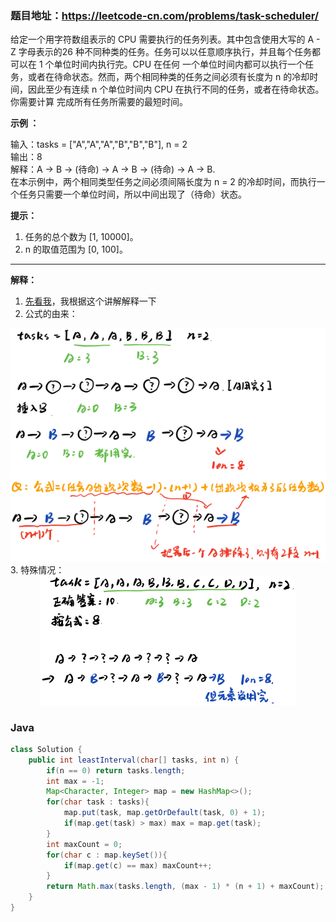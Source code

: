 ### 题目地址：https://leetcode-cn.com/problems/task-scheduler/

给定一个用字符数组表示的 CPU 需要执行的任务列表。其中包含使用大写的 A - Z 字母表示的26 种不同种类的任务。任务可以以任意顺序执行，并且每个任务都可以在 1 个单位时间内执行完。CPU 在任何
一个单位时间内都可以执行一个任务，或者在待命状态。然而，两个相同种类的任务之间必须有长度为 n 的冷却时间，因此至少有连续 n 个单位时间内 CPU 在执行不同的任务，或者在待命状态。你需要计算
完成所有任务所需要的最短时间。

**示例 ：**

输入：tasks = ["A","A","A","B","B","B"], n = 2 <br>
输出：8 <br>
解释：A -> B -> (待命) -> A -> B -> (待命) -> A -> B. <br>
在本示例中，两个相同类型任务之间必须间隔长度为 n = 2 的冷却时间，而执行一个任务只需要一个单位时间，所以中间出现了（待命）状态。 


**提示：**

1. 任务的总个数为 [1, 10000]。
2. n 的取值范围为 [0, 100]。

---

**解释：**

1. [先看我](https://leetcode-cn.com/problems/task-scheduler/solution/python-xiang-jie-by-jalan/)，我根据这个讲解解释一下
2. 公式的由来：<br>
<div align=center>
<img src="1596167188269178.jpg" />
</div>
3. 特殊情况：<br>
<div align=center>
  <img src="1596170655046395.jpg" /> 
</div>

### Java
``` java
class Solution {
    public int leastInterval(char[] tasks, int n) {
        if(n == 0) return tasks.length;
        int max = -1;
        Map<Character, Integer> map = new HashMap<>();
        for(char task : tasks){
            map.put(task, map.getOrDefault(task, 0) + 1);
            if(map.get(task) > max) max = map.get(task);
        }
        int maxCount = 0;
        for(char c : map.keySet()){
            if(map.get(c) == max) maxCount++;
        }
        return Math.max(tasks.length, (max - 1) * (n + 1) + maxCount);
    }
}
```

